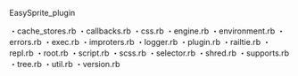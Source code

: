 EasySprite_plugin

・cache_stores.rb
・callbacks.rb
・css.rb
・engine.rb
・environment.rb
・errors.rb
・exec.rb
・improters.rb
・logger.rb
・plugin.rb
・railtie.rb
・repl.rb
・root.rb
・script.rb
・scss.rb
・selector.rb
・shred.rb
・supports.rb
・tree.rb
・util.rb
・version.rb

